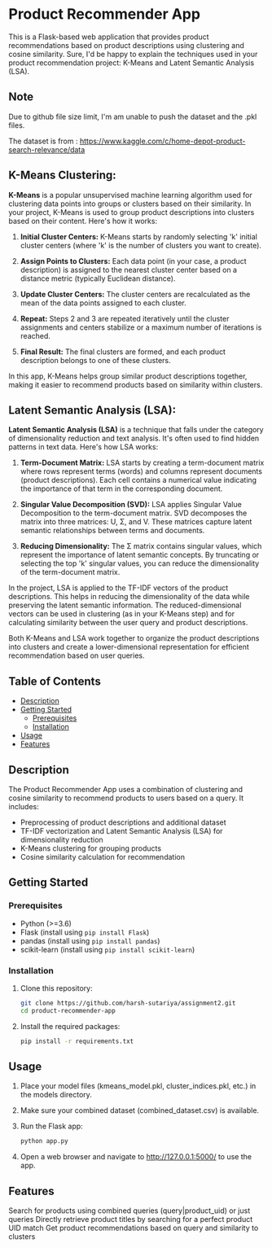 # Product Recommender App

This is a Flask-based web application that provides product recommendations based on product descriptions using clustering and cosine similarity.
Sure, I'd be happy to explain the techniques used in your product recommendation project: K-Means and Latent Semantic Analysis (LSA).

## Note
Due to github file size limit, I'm am unable to push the dataset and the .pkl files.

The dataset is from : https://www.kaggle.com/c/home-depot-product-search-relevance/data

## K-Means Clustering:

**K-Means** is a popular unsupervised machine learning algorithm used for clustering data points into groups or clusters based on their similarity. In your project, K-Means is used to group product descriptions into clusters based on their content. Here's how it works:

1. **Initial Cluster Centers:** K-Means starts by randomly selecting 'k' initial cluster centers (where 'k' is the number of clusters you want to create).

2. **Assign Points to Clusters:** Each data point (in your case, a product description) is assigned to the nearest cluster center based on a distance metric (typically Euclidean distance).

3. **Update Cluster Centers:** The cluster centers are recalculated as the mean of the data points assigned to each cluster.

4. **Repeat:** Steps 2 and 3 are repeated iteratively until the cluster assignments and centers stabilize or a maximum number of iterations is reached.

5. **Final Result:** The final clusters are formed, and each product description belongs to one of these clusters.

In this app, K-Means helps group similar product descriptions together, making it easier to recommend products based on similarity within clusters.

## Latent Semantic Analysis (LSA):

**Latent Semantic Analysis (LSA)** is a technique that falls under the category of dimensionality reduction and text analysis. It's often used to find hidden patterns in text data. Here's how LSA works:

1. **Term-Document Matrix:** LSA starts by creating a term-document matrix where rows represent terms (words) and columns represent documents (product descriptions). Each cell contains a numerical value indicating the importance of that term in the corresponding document.

2. **Singular Value Decomposition (SVD):** LSA applies Singular Value Decomposition to the term-document matrix. SVD decomposes the matrix into three matrices: U, Σ, and V. These matrices capture latent semantic relationships between terms and documents.

3. **Reducing Dimensionality:** The Σ matrix contains singular values, which represent the importance of latent semantic concepts. By truncating or selecting the top 'k' singular values, you can reduce the dimensionality of the term-document matrix.

In the project, LSA is applied to the TF-IDF vectors of the product descriptions. This helps in reducing the dimensionality of the data while preserving the latent semantic information. The reduced-dimensional vectors can be used in clustering (as in your K-Means step) and for calculating similarity between the user query and product descriptions.

Both K-Means and LSA work together to organize the product descriptions into clusters and create a lower-dimensional representation for efficient recommendation based on user queries.

## Table of Contents

- [Description](#description)
- [Getting Started](#getting-started)
  - [Prerequisites](#prerequisites)
  - [Installation](#installation)
- [Usage](#usage)
- [Features](#features)


## Description

The Product Recommender App uses a combination of clustering and cosine similarity to recommend products to users based on a query. It includes:

- Preprocessing of product descriptions and additional dataset
- TF-IDF vectorization and Latent Semantic Analysis (LSA) for dimensionality reduction
- K-Means clustering for grouping products
- Cosine similarity calculation for recommendation

## Getting Started

### Prerequisites

- Python (>=3.6)
- Flask (install using `pip install Flask`)
- pandas (install using `pip install pandas`)
- scikit-learn (install using `pip install scikit-learn`)

### Installation

1. Clone this repository:

   ```bash
   git clone https://github.com/harsh-sutariya/assignment2.git
   cd product-recommender-app

2. Install the required packages:
	```bash
	pip install -r requirements.txt

## Usage

1. Place your model files (kmeans_model.pkl, cluster_indices.pkl, etc.) in the models directory.

2. Make sure your combined dataset (combined_dataset.csv) is available.

3. Run the Flask app:
	```bash
	python app.py

4. Open a web browser and navigate to http://127.0.0.1:5000/ to use the app.

## Features

Search for products using combined queries (query|product_uid) or just queries
Directly retrieve product titles by searching for a perfect product UID match
Get product recommendations based on query and similarity to clusters
